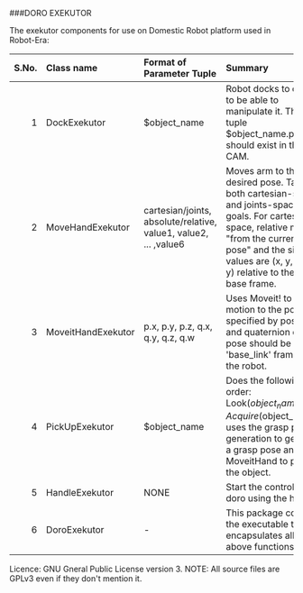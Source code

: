 ###DORO EXEKUTOR

The exekutor components for use on Domestic Robot platform used in Robot-Era:

|S.No.| Class name | Format of Parameter Tuple | Summary|
|----:|:-----------|:--------------------------|:-------|
|1| DockExekutor | $object_name | Robot docks to object to be able to manipulate it. The tuple $object_name.pos.geo should exist in the CAM.|  
|2| MoveHandExekutor | cartesian/joints, absolute/relative, value1, value2, ... ,value6 | Moves arm to the desired pose. Takes both cartesian-space and joints-space goals. For cartesian space, relative means "from the current pose" and the six values are (x, y, z, r, p, y) relative to the jaco's base frame.|
|3| MoveitHandExekutor | p.x, p.y, p.z, q.x, q.y, q.z, q.w | Uses Moveit! to plan a motion to the pose specified by position __p__ and quaternion __q__. This pose should be in the 'base_link' frame of the robot.|
|4| PickUpExekutor | $object_name | Does the following in order: Look($object_name), Acquire($object_name), uses the grasp pose generation to generate a grasp pose and uses MoveitHand to pick up the object.|
|5| HandleExekutor | NONE | Start the control of doro using the handle. |
|6| DoroExekutor | - | This package contains the executable that encapsulates all the above functions |
Licence: GNU Gneral Public License version 3.
NOTE: All source files are GPLv3 even if they don't mention it.